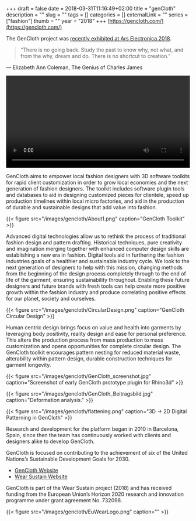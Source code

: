 +++ 
draft = false
date = 2018-03-31T11:16:49+02:00
title = "genCloth"
description = ""
slug = "" 
tags = []
categories = []
externalLink = ""
series = ["fashion"]
thumb = ""
year = "2018"
+++
[https://gencloth.com/](https://gencloth.com/)

The GenCloth project was [recently exhibited at Ars Electronica 2018](https://ars.electronica.art/error/en/gencloth/).


>“There is no going back. Study the past to know why, not what, and from the why, dream and do.
There is no shortcut to creation.”

― Elizabeth Ann Coleman, The Genius of Charles James 

<!-- {{< youtube id="mMtQ4yoMxzE" autoplay="true" >}}-->

<video controls src="/images/gencloth/GenClothDrapeTeaser.mp4" width="100%" autoplay></video>

GenCloth aims to empower local fashion designers with 3D software toolkits for rapid client customization in order to grow local economies and the next generation of fashion designers. The toolkit includes software plugin tools and databases to aid in designing customized pieces for clientele, speed up production timelines within local micro factories, and aid in the production of durable and sustainable designs that add value into fashion.

{{< figure src="/images/gencloth/About1.png" caption="GenCloth Toolkit" >}}

Advanced digital technologies allow us to rethink the process of traditional fashion design and pattern drafting. Historical techniques, pure creativity and imagination merging together with enhanced computer design skills are establishing a new era in fashion. Digital tools aid in furthering the fashion industries goals of a healthier and sustainable industry cycle. We look to the next generation of designers to help with this mission, changing methods from the beginning of the design process completely through to the end of life of the garment, ensuring sustainability throughout. Enabling these future designers and future brands with fresh tools can help create more positive growth within the fashion industry and produce correlating positive effects for our planet, society and ourselves.

{{< figure src="/images/gencloth/CircularDesign.png" caption="GenCloth Circular Design" >}}

Human centric design brings focus on value and health into garments by leveraging body positivity, reality design and ease for personal preference. This alters the production process from mass production to mass customization and opens opportunities for complete circular design. The GenCloth toolkit encourages pattern nesting for reduced material waste, alterability within pattern design, durable construction techniques for garment longevity.

{{< figure src="/images/gencloth/GenCloth_screenshot.jpg" caption="Screenshot of early GenCloth prototype plugin for Rhino3d" >}}

{{< figure src="/images/gencloth/GenCloth_Beitragsbild.jpg" caption="Deformation analysis." >}}

{{< figure src="/images/gencloth/flattening.png" caption="3D -> 2D Digital Patterning in GenCloth" >}}

Research and development for the platform began in 2010 in Barcelona, Spain, since then the team has continuously worked with clients and designers alike to develop GenCloth.

GenCloth is focused on contributing to the achievement of six of the United Nations’s Sustainable Development Goals for 2030.

- [GenCloth Website](https://gencloth.com/)
- [Wear Sustain Website](https://legacy.wearsustain.eu/)

GenCloth is part of the Wear Sustain project (2018) and has received funding from the European Union’s Horizon 2020 research and innovation programme under grant agreement No. 732098.

{{< figure src="/images/gencloth/EuWearLogo.png" caption="" >}}
